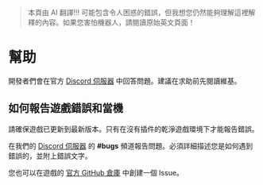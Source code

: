 > 本頁由 AI 翻譯!!! 可能包含令人困惑的錯誤，但我想您仍然能夠理解這裡解釋的內容。如果您害怕機器人，請閱讀原始英文頁面！

# 幫助
開發者們會在官方 [Discord 伺服器](https://discord.gg/ubKMtTk) 中回答問題。建議在求助前先閱讀維基。

## 如何報告遊戲錯誤和當機
請確保遊戲已更新到最新版本。只有在沒有插件的乾淨遊戲環境下才能報告錯誤。

在我們的 [Discord 伺服器](https://discord.gg/ubKMtTk) 的 **#bugs** 頻道報告問題。必須詳細描述您是如何遇到錯誤的，並附上錯誤文字。

您也可以在遊戲的 [官方 GitHub 倉庫](<%= brand.git_repo %>) 中創建一個 Issue。
